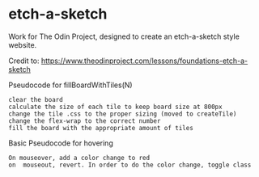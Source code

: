 # etch-a-sketch

Work for The Odin Project, designed to create an etch-a-sketch style website.

Credit to: https://www.theodinproject.com/lessons/foundations-etch-a-sketch

Pseudocode for fillBoardWithTiles(N)

    clear the board
    calculate the size of each tile to keep board size at 800px
    change the tile .css to the proper sizing (moved to createTile)
    change the flex-wrap to the correct number
    fill the board with the appropriate amount of tiles 


Basic Pseudocode for hovering

    On mouseover, add a color change to red
    on  mouseout, revert. In order to do the color change, toggle class